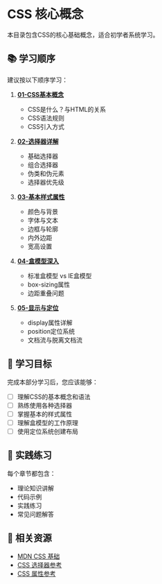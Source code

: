 # CSS 核心概念

本目录包含CSS的核心基础概念，适合初学者系统学习。

## 📚 学习顺序

建议按以下顺序学习：

1. **[01-CSS基本概念](./01-css-basics.md)**
   - CSS是什么？与HTML的关系
   - CSS语法规则
   - CSS引入方式

2. **[02-选择器详解](./02-selectors.md)**
   - 基础选择器
   - 组合选择器
   - 伪类和伪元素
   - 选择器优先级

3. **[03-基本样式属性](./03-basic-properties.md)**
   - 颜色与背景
   - 字体与文本
   - 边框与轮廓
   - 内外边距
   - 宽高设置

4. **[04-盒模型深入](./04-box-model.md)**
   - 标准盒模型 vs IE盒模型
   - box-sizing属性
   - 边距重叠问题

5. **[05-显示与定位](./05-display-positioning.md)**
   - display属性详解
   - position定位系统
   - 文档流与脱离文档流

## 🎯 学习目标

完成本部分学习后，您应该能够：

- [ ] 理解CSS的基本概念和语法
- [ ] 熟练使用各种选择器
- [ ] 掌握基本的样式属性
- [ ] 理解盒模型的工作原理
- [ ] 使用定位系统创建布局

## 📝 实践练习

每个章节都包含：
- 理论知识讲解
- 代码示例
- 实践练习
- 常见问题解答

## 🔗 相关资源

- [MDN CSS 基础](https://developer.mozilla.org/zh-CN/docs/Learn/CSS/First_steps)
- [CSS 选择器参考](https://developer.mozilla.org/zh-CN/docs/Web/CSS/CSS_Selectors)
- [CSS 属性参考](https://developer.mozilla.org/zh-CN/docs/Web/CSS/CSS_Properties_Reference) 